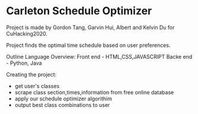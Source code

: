# Carleton Schedule Optimizer
Project is made by Gordon Tang, Garvin Hui, Albert and Kelvin Du for CuHacking2020.

Project finds the optimal time schedule based on user preferences.

Outline
Language Overview:
Front end - HTML,CSS,JAVASCRIPT
Backe end - Python, Java

Creating the project: 
- get user's classes 
- scrape class section,times,information from free online database
- apply our schedule optimizer algorithim 
- output best class combinations to user